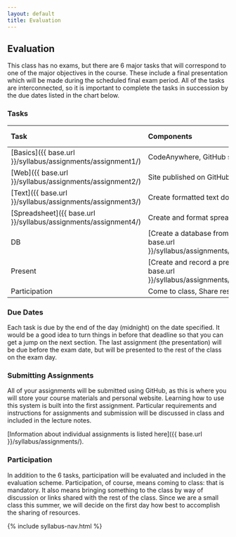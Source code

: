 ```yaml
---
layout: default
title: Evaluation
---
```


## Evaluation

This class has no exams, but there are 6 major tasks that will correspond to one of the major objectives in the course. 
These include a final presentation which will be made during the scheduled final exam period. 
All of the tasks are interconnected, so it is important to complete the tasks in succession by the due dates listed in the chart below. 

### Tasks

| **Task** | **Components** | **%** | **Due date** |  
| :------- | :------------- | ----: | -----------: |  
| [Basics]({{ base.url }}/syllabus/assignments/assignment1/) | CodeAnywhere, GitHub setup | 20 | Week 1 |  
| [Web]({{ base.url }}/syllabus/assignments/assignment2/) | Site published on GitHub Pages | 20 | 6 July |  
| [Text]({{ base.url }}/syllabus/assignments/assignment3/) | Create formatted text document | 15 | 13 July |  
| [Spreadsheet]({{ base.url }}/syllabus/assignments/assignment4/) | Create and format spreadsheets | 5 | 15 July |  
| DB | [Create a database from tables]({{ base.url }}/syllabus/assignments/assignment5/) | 15 | 22 July |  
| Present | [Create and record a presentation]({{ base.url }}/syllabus/assignments/assignment6/) | 15 | 27 July |  
| Participation | Come to class, Share resources | 10 | N/A |  

### Due Dates

Each task is due by the end of the day (midnight) on the date specified. 
It would be a good idea to turn things in before that deadline so that you can get a jump on the next section. 
The last assignment (the presentation) will be due before the exam date, but will be presented to the rest of the class on the exam day. 

### Submitting Assignments

All of your assignments will be submitted using GitHub, as this is where you will store your course materials and personal website. 
Learning how to use this system is built into the first assignment. 
Particular requirements and instructions for assignments and submission will be discussed in class and included in the lecture notes. 

[Information about individual assignments is listed here]({{ base.url }}/syllabus/assignments/).

### Participation

In addition to the 6 tasks, participation will be evaluated and included in the evaluation scheme. 
Participation, of course, means coming to class: that is mandatory. 
It also means bringing something to the class by way of discussion or links shared with the rest of the class. 
Since we are a small class this summer, we will decide on the first day how best to accomplish the sharing of resources. 

{% include syllabus-nav.html %}